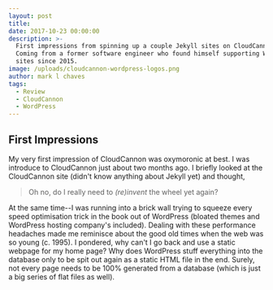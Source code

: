```yaml
---
layout: post
title:
date: 2017-10-23 00:00:00
description: >-
  First impressions from spinning up a couple Jekyll sites on CloudCannon.
  Coming from a former software engineer who found himself supporting WordPress
  sites since 2015.
image: /uploads/cloudcannon-wordpress-logos.png
author: mark l chaves
tags:
  - Review
  - CloudCannon
  - WordPress
---
```


## First Impressions

My very first impression of CloudCannon was oxymoronic at best. I was introduce to CloudCannon just about two months ago. I briefly looked at the CloudCannon site (didn't know anything about Jekyll yet) and thought,

> Oh no, do I really need to *(re)invent* the wheel yet again?

At the same time--I was running into a brick wall trying to squeeze every speed optimisation trick in the book out of WordPress (bloated themes and WordPress hosting company's included). Dealing with these performance headaches made me reminisce about the good old times when the web was so young (c. 1995). I pondered, why can't I go back and use a static webpage for my home page? Why does WordPress stuff everything into the database only to be spit out again as a static HTML file in the end. Surely, not every page needs to be 100% generated from a database (which is just a big series of flat files as well).